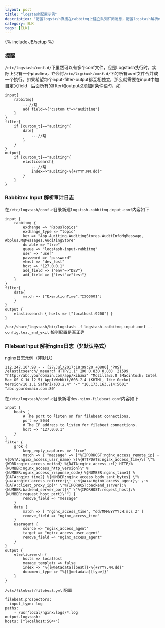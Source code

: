 ```yaml
---
layout: post
title: "logstash配置示例"
description: "配置logstash直接在rabbitmq上建立队列订阅消息，配置logstash解析nginx日志"
category: ELK
tags: [ELK]
---
```

{% include JB/setup %}

### 提醒
`/etc/logstash/conf.d/`下虽然可以有多个conf文件，但是Logstash执行时，实际上只有一个pipeline，它会将`/etc/logstash/conf.d/`下的所有conf文件合并成一个执行。如果希望每个input-filter-output都互相独立，那么就需要在input中加自定义field，后面所有的filter和output必须加if条件语句，如

    input{
        rabbitmq{
            ...//略
            add_field=>{"custom_t"=>"auditing"}
        }
    }
    filter{
        if [custom_t]=="auditing"{
            date{
                ...//略
            }
        }
    }
    output{
        if [custom_t]=="auditing"{
            elasticsearch{
                ...//略
                index=>"auditing-%{+YYYY.MM.dd}"
            }
        }
    }

### Rabbitmq Input 解析审计日志

在`/etc/logstash/conf.d`目录新建`logstash-rabbitmq-input.conf`内容如下

    input {
        rabbitmq {
            exchange => "RebusTopics"
            exchange_type => "topic"
            key => "Abp.Auditing.AuditingStores.AuditInfoMqMessage, Abplus.MqMessages.AuditingStore"
            durable => "true"
            queue => "logstash-input-rabbitmq"
            user => "user"
            password => "password"
            vhost => "dev_host"
            host => "127.0.0.1"
            add_field => {"env"=>"DEV"}
            add_field => {"test"=>"test"}
        }
    }
    filter{
        date{
            match => ["ExecutionTime","ISO8601"]
        }
    }
    output {
        elasticsearch { hosts => ["localhost:9200"] }
    }

`/usr/share/logstash/bin/logstash -f logstash-rabbitmq-input.conf --config.test_and_exit` 检测配置是否正确

### Filebeat Input 解析nginx日志（非默认格式）

nginx日志示例（非默认）

    112.247.107.98 - - [27/Jul/2017:18:09:20 +0800] "POST /elasticsearch/_msearch HTTP/1.1" 200 0.830 0.830  21599 "http://abc.yourdomain.com/app/kibana" "Mozilla/5.0 (Macintosh; Intel Mac OS X 10_12_5) AppleWebKit/603.2.4 (KHTML, like Gecko) Version/10.1.1 Safari/603.2.4" "-" "10.173.163.214:5601" "abc.yourdomain.com:80"

在`/etc/logstash/conf.d`目录新增`dev-nginx-filebeat.conf`内容如下

    input {
        beats {
            # The port to listen on for filebeat connections.
            port => 5044
            # The IP address to listen for filebeat connections.
            host => "127.0.0.1"
        }
    }
    filter {
        grok {
            keep_empty_captures => "true"
            match => { "message" => ["%{IPORHOST:nginx_access_remote_ip} - %{DATA:nginx_access_user_name} \[%{HTTPDATE:nginx_access_time}\] \"%{WORD:nginx_access_method} %{DATA:nginx_access_url} HTTP/%{NUMBER:nginx_access_http_version}\" %{NUMBER:nginx_access_response_code} %{NUMBER:nginx_time1} %{DATA:nginx_time2} %{NUMBER:nginx_access_body_sent_bytes} \"%{DATA:nginx_access_referrer}\" \"%{DATA:nginx_access_agent}\" \"%{DATA:client_proxy_ip}\" \"%{IPORHOST:backend_server}:%{NUMBER:backend_server_port}\" \"%{IPORHOST:request_host}:%{NUMBER:request_host_port}\""] }
            remove_field => "message"
        }
        date {
            match => [ "nginx_access_time", "dd/MMM/YYYY:H:m:s Z" ]
            remove_field => "nginx_access_time"
        }
        useragent {
            source => "nginx_access_agent"
            target => "nginx_access_user_agent"
            remove_field => "nginx_access_agent"
        }
    }
    output {
        elasticsearch {
            hosts => localhost
            manage_template => false
            index => "%{[@metadata][beat]}-%{+YYYY.MM.dd}"
            document_type => "%{[@metadata][type]}"
        }
    }

`/etc/filebeat/filebeat.yml` 配置

    filebeat.prospectors:
    - input_type: log
    paths:
        - /usr/local/nginx/logs/*.log
    output.logstash:
    hosts: ["localhost:5044"]

